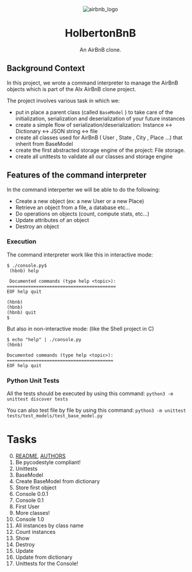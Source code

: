 <p align="center">
    <img src="assets/hbnb_logo.png", alt="airbnb_logo">
</p>

<h1 align="center">HolbertonBnB</h1>
<p align="center">An AirBnB clone.</p>

## Background Context

In this project, we wrote a command interpreter to manage the AirBnB objects which is part of the Alx AirBnB clone project. 

The project involves various task in which we:

* put in place a parent class (called `BaseModel` ) to take care of the initialization, serialization and
deserialization of your future instances
* create a simple flow of serialization/deserialization: Instance <-> Dictionary <-> JSON string <->
file
* create all classes used for AirBnB ( User , State , City , Place …) that inherit from BaseModel
* create the first abstracted storage engine of the project: File storage.
* create all unittests to validate all our classes and storage engine


## Features of the command interpreter

In the command interperter we will be able to do the following:

* Create a new object (ex: a new User or a new Place)
* Retrieve an object from a file, a database etc…
* Do operations on objects (count, compute stats, etc…)
* Update attributes of an object
* Destroy an object

### Execution

The command interpreter work like this in interactive mode:

    $ ./console.py$
     (hbnb) help

     Documented commands (type help <topic>):
    =========================================
    EOF help quit

    (hbnb)
    (hbnb)
    (hbnb) quit
    $

But also in non-interactive mode: (like the Shell project in C)

    $ echo "help" | ./console.py
    (hbnb)

    Documented commands (type help <topic>):
    ========================================
    EOF help quit

### Python Unit Tests

All the tests should be executed by using this command: `python3 -m unittest discover
tests`

You can also test file by file by using this command: `python3 -m unittest
tests/test_models/test_base_model.py`

# Tasks

0. [README](uhh), [AUTHORS]()
1. Be pycodestyle compliant!
2. Unittests
3. BaseModel
4. Create BaseModel from dictionary
5. Store first object
6. Console 0.0.1
7. Console 0.1
8. First User
9. More classes!
10. Console 1.0
11. All instances by class name
12. Count instances
13. Show
14. Destroy
15. Update
16. Update from dictionary
17. Unittests for the Console!
